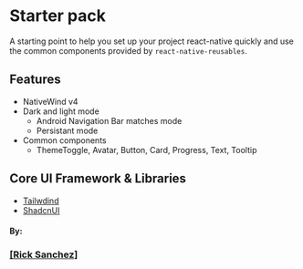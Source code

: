 # Starter pack

A starting point to help you set up your project react-native quickly and use the common components provided by `react-native-reusables`.

## Features

- NativeWind v4
- Dark and light mode
  - Android Navigation Bar matches mode
  - Persistant mode
- Common components
  - ThemeToggle, Avatar, Button, Card, Progress, Text, Tooltip

## Core UI Framework & Libraries

- [Tailwdind](https://tailwindcss.com/)
- [ShadcnUI](https://ui.shadcn.com/)

#### By:

### [[Rick Sanchez]](https://github.com/mrzachnugent/react-native-reusables)
